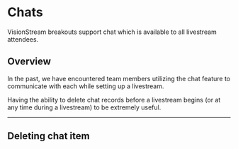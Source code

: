 # Chats

VisionStream breakouts support chat which is available to all livestream attendees.

## Overview

In the past, we have encountered team members utilizing the chat feature to communicate with each while setting up a livestream.

Having the ability to delete chat records before a livestream begins (or at any time during a livestream) to be extremely useful.

---

## Deleting chat item
